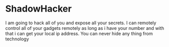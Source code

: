 # ShadowHacker
I am going to hack all of you and expose all your secrets. I can remotely control all of your gadgets remotely as long as i have your number and with that i can get your local ip address.  You can never hide any thing from technology

